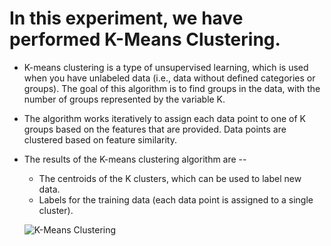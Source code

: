 # In this experiment, we have performed K-Means Clustering.

* K-means clustering is a type of unsupervised learning, which is used when you have unlabeled data (i.e., data without defined categories or groups). The goal of this algorithm is to find groups in the data, with the number of groups represented by the variable K. 

* The algorithm works iteratively to assign each data point to one of K groups based on the features that are provided. Data points are clustered based on feature similarity. 

* The results of the K-means clustering algorithm are --
  - The centroids of the K clusters, which can be used to label new data.
  - Labels for the training data (each data point is assigned to a single cluster).
  
  ![K-Means Clustering](https://www.google.com/url?sa=i&source=images&cd=&ved=2ahUKEwjTvs6Es4XjAhW6_XMBHbbNCskQjRx6BAgBEAU&url=https%3A%2F%2Fwww.researchgate.net%2Ffigure%2FFlowchart-of-k-means-clustering-algorithm_fig1_318341309&psig=AOvVaw2EB2ZMtcPsKnQeLawRkXXT&ust=1561578381366779)
